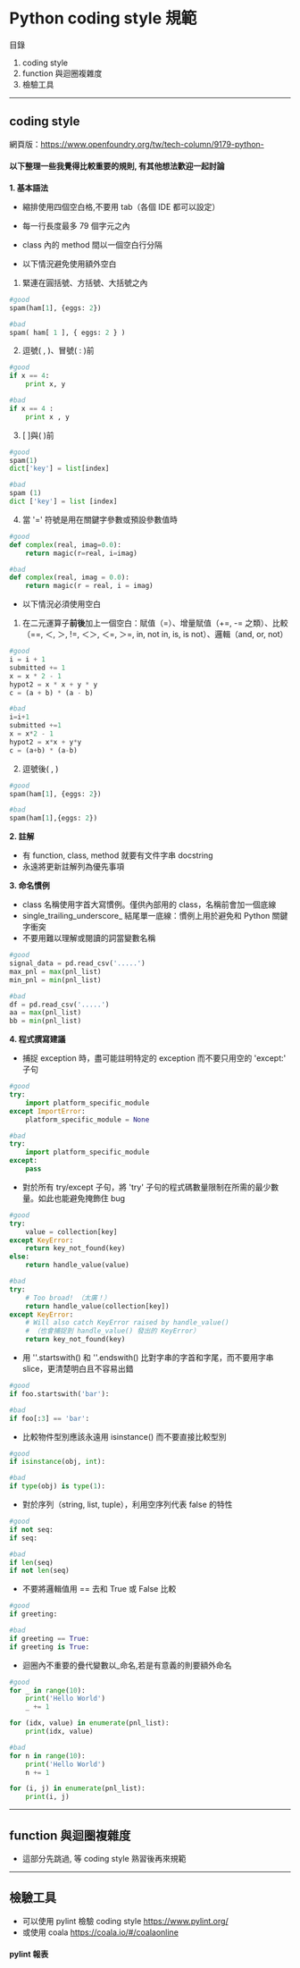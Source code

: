 # Python coding style 規範
目錄
 1. coding style
 2. function 與迴圈複雜度
 3. 檢驗工具
___
## coding style
網頁版：https://www.openfoundry.org/tw/tech-column/9179-python-

#### 以下整理一些我覺得比較重要的規則, 有其他想法歡迎一起討論

**1. 基本語法**
- 縮排使用四個空白格,不要用 tab（各個 IDE 都可以設定）
- 每一行長度最多 79 個字元之內
- class 內的 method 間以一個空白行分隔  

- 以下情況避免使用額外空白<br />  
1. 緊連在圓括號、方括號、大括號之內
```python
#good
spam(ham[1], {eggs: 2})
```
```python
#bad
spam( ham[ 1 ], { eggs: 2 } )
```
2. 逗號( , )、冒號( : )前<br /> 
```python
#good
if x == 4: 
    print x, y
```
```python
#bad
if x == 4 :
    print x , y
```
3. [ ]與( )前<br />  
```python
#good
spam(1)
dict['key'] = list[index]
```
```python
#bad
spam (1)
dict ['key'] = list [index]
```
4. 當 '=' 符號是用在關鍵字參數或預設參數值時<br />
```python
#good
def complex(real, imag=0.0):
    return magic(r=real, i=imag)
```
```python
#bad
def complex(real, imag = 0.0):
    return magic(r = real, i = imag)
```

- 以下情況必須使用空白
1. 在二元運算子**前後**加上一個空白：賦值（=）、增量賦值（+=, -= 之類）、比較（==, ＜, ＞, !=, ＜＞, ＜=, ＞=, in, not in, is, is not）、邏輯（and, or, not）
```python
#good
i = i + 1
submitted += 1
x = x * 2 - 1
hypot2 = x * x + y * y
c = (a + b) * (a - b)
```
```python
#bad
i=i+1
submitted +=1
x = x*2 - 1
hypot2 = x*x + y*y
c = (a+b) * (a-b)
```
2. 逗號後( , )
```python
#good
spam(ham[1], {eggs: 2})
```
```python
#bad
spam(ham[1],{eggs: 2})
```

**2. 註解**
- 有 function, class, method 就要有文件字串 docstring
- 永遠將更新註解列為優先事項

**3. 命名慣例**
- class 名稱使用字首大寫慣例。僅供內部用的 class，名稱前會加一個底線
- single_trailing_underscore_ 結尾單一底線：慣例上用於避免和 Python 關鍵字衝突
- 不要用難以理解或閱讀的詞當變數名稱
```python
#good
signal_data = pd.read_csv('.....')
max_pnl = max(pnl_list)
min_pnl = min(pnl_list)
```
```python
#bad
df = pd.read_csv('.....')
aa = max(pnl_list)
bb = min(pnl_list)
```

**4. 程式撰寫建議**
- 捕捉 exception 時，盡可能註明特定的 exception 而不要只用空的 'except:' 子句
```python
#good
try:
    import platform_specific_module
except ImportError:
    platform_specific_module = None
```
```python
#bad
try:
    import platform_specific_module
except:
    pass
```
- 對於所有 try/except 子句，將 'try' 子句的程式碼數量限制在所需的最少數量。如此也能避免掩飾住 bug
```python
#good
try:
    value = collection[key]
except KeyError:
    return key_not_found(key)
else:
    return handle_value(value)
```
```python
#bad
try:
    # Too broad! （太廣！）
    return handle_value(collection[key])
except KeyError:
    # Will also catch KeyError raised by handle_value()
    # （也會捕捉到 handle_value() 發出的 KeyError）
    return key_not_found(key)
```
- 用 ''.startswith() 和 ''.endswith() 比對字串的字首和字尾，而不要用字串 slice，更清楚明白且不容易出錯
```python
#good
if foo.startswith('bar'):
```
```python
#bad
if foo[:3] == 'bar':
```
- 比較物件型別應該永遠用 isinstance() 而不要直接比較型別
```python
#good
if isinstance(obj, int):
```
```python
#bad
if type(obj) is type(1):
```
- 對於序列（string, list, tuple），利用空序列代表 false 的特性
```python
#good
if not seq:
if seq:
```
```python
#bad
if len(seq)
if not len(seq)
```
- 不要將邏輯值用 == 去和 True 或 False 比較
```python
#good
if greeting:
```
```python
#bad
if greeting == True:
if greeting is True:
```
- 迴圈內不重要的疊代變數以_命名,若是有意義的則要額外命名
```python
#good
for _ in range(10):
    print('Hello World')
    _ += 1

for (idx, value) in enumerate(pnl_list):
    print(idx, value)
```
```python
#bad
for n in range(10):
    print('Hello World')
    n += 1

for (i, j) in enumerate(pnl_list):
    print(i, j)
```

___
## function 與迴圈複雜度
- 這部分先跳過, 等 coding style 熟習後再來規範

___
## 檢驗工具
- 可以使用 pylint 檢驗 coding style  https://www.pylint.org/
- 或使用 coala https://coala.io/#/coalaonline

#### pylint 報表
